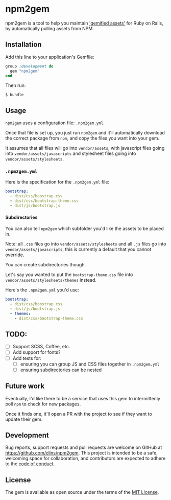 # npm2gem

npm2gem is a tool to help you maintain
['gemified assets'](http://www.prioritized.net/blog/gemify-assets-for-rails/)
for Ruby on Rails,
by automatically pulling assets from NPM.

## Installation

Add this line to your application's Gemfile:

```ruby
group :development do
  gem "npm2gem"
end
```

Then run:

    $ bundle

## Usage

`npm2gem` uses a configuration file: `.npm2gem.yml`.

Once that file is set up,
you just run `npm2gem`
and it'll automatically download the correct package from `npm`,
and copy the files you want into your gem.

It assumes that all files will go into `vendor/assets`,
with javascript files going into `vendor/assets/javascripts`
and stylesheet files going into `vendor/assets/stylesheets`.


### `.npm2gem.yml`

Here is the specification for the `.npm2gem.yml` file:

```yaml
bootstrap:
  - dist/css/boostrap.css
  - dist/css/bootstrap-theme.css
  - dist/js/bootstrap.js

```


#### Subdirectories

You can also tell `npm2gem` which subfolder
you'd like the assets to be placed in.

Note: all `.css` files go into `vendor/assets/stylesheets`
and all `.js` files go into `vendor/assets/javascripts`,
this is currently a default that you cannot override.

You can create subdirectories though.

Let's say you wanted to put the `bootstrap-theme.css` file into
`vendor/assets/stylesheets/themes` instead.

Here's the `.npm2gem.yml` you'd use:

```yaml
bootstrap:
  - dist/css/boostrap.css
  - dist/js/bootstrap.js
  - themes:
    - dist/css/bootstrap-theme.css

```

## TODO:

- [ ] Support SCSS, Coffee, etc.
- [ ] Add support for fonts?
- [ ] Add tests for:
  - [ ] ensuring you can group JS and CSS files together in `.npm2gem.yml`
  - [ ] ensuring subdirectories can be nested

## Future work
Eventually, I'd like there to be a service that uses this gem to
intermittenly poll `npm` to check for new packages.

Once it finds one,
it'll open a PR with the project
to see if they want to update their gem.

## Development

Bug reports, support requests and pull requests are welcome on GitHub at
https://github.com/cllns/npm2gem.
This project is intended to be a safe,
welcoming space for collaboration,
and contributors are expected to adhere to the
[code of conduct](code_of_conduct.md).

## License

The gem is available as open source under the terms of the
[MIT License](http://opensource.org/licenses/MIT).
